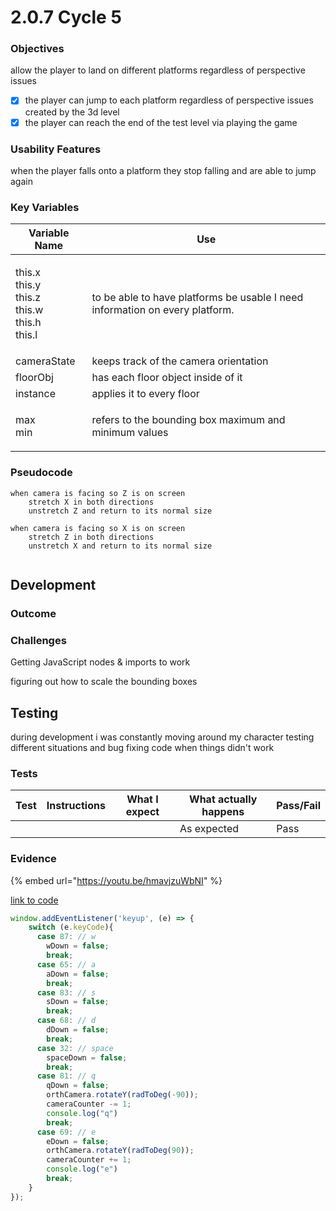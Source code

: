 # 2.0.7 Cycle 5

### Objectives

allow the player to land on different platforms regardless of perspective issues

* [x] the player can jump to each platform regardless of perspective issues created by the 3d level
* [x] the player can reach the end of the test level via playing the game

### Usability Features

when the player falls onto a platform they stop falling and are able to jump again

### Key Variables

| Variable Name                                                   | Use                                                                          |
| --------------------------------------------------------------- | ---------------------------------------------------------------------------- |
| <p>this.x<br>this.y<br>this.z<br>this.w<br>this.h<br>this.l</p> | to be able to have platforms be usable I need information on every platform. |
| cameraState                                                     | keeps track of the camera orientation                                        |
| floorObj                                                        | has each floor object inside of it                                           |
| instance                                                        | applies it to every floor                                                    |
| <p>max<br>min</p>                                               | refers to the bounding box maximum and minimum values                        |

### Pseudocode

```
when camera is facing so Z is on screen
    stretch X in both directions
    unstretch Z and return to its normal size

when camera is facing so X is on screen
    stretch Z in both directions
    unstretch X and return to its normal size
    

```

## Development

### Outcome

### Challenges

Getting JavaScript nodes & imports to work

figuring out how to scale the bounding boxes

## Testing

during development i was constantly moving around my character testing different situations and bug fixing code when things didn't work

### Tests

| Test | Instructions | What I expect | What actually happens | Pass/Fail |
| ---- | ------------ | ------------- | --------------------- | --------- |
|      |              |               | As expected           | Pass      |

### Evidence

{% embed url="https://youtu.be/hmavjzuWbNI" %}

[link to code](https://github.com/Ca-Hay/CollisionDetection3D)

```javascript
window.addEventListener('keyup', (e) => {
    switch (e.keyCode){
      case 87: // w
        wDown = false;
        break;
      case 65: // a
        aDown = false;
        break;
      case 83: // s
        sDown = false;
        break;
      case 68: // d
        dDown = false;
        break;
      case 32: // space
        spaceDown = false;
        break;
      case 81: // q
        qDown = false;    
        orthCamera.rotateY(radToDeg(-90));
        cameraCounter -= 1;
        console.log("q")
        break;
      case 69: // e
        eDown = false;
        orthCamera.rotateY(radToDeg(90));
        cameraCounter += 1;
        console.log("e")
        break;
    }
});
```
